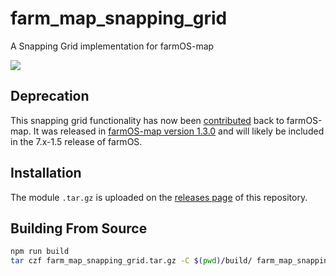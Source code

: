 # farm_map_snapping_grid

A Snapping Grid implementation for farmOS-map

![](https://user-images.githubusercontent.com/30754460/82150264-fb37f780-980c-11ea-9641-e2da8a0bbb22.gif)

## Deprecation

This snapping grid functionality has now been [contributed](https://github.com/farmOS/farmOS-map/issues/79) back to farmOS-map. It was released in [farmOS-map version 1.3.0](https://github.com/farmOS/farmOS-map/releases/tag/v1.3.0) and will likely be included in the 7.x-1.5 release of farmOS.

## Installation

The module `.tar.gz` is uploaded on the [releases page](https://github.com/symbioquine/farm_map_snapping_grid/releases) of this repository.

## Building From Source

```bash
npm run build
tar czf farm_map_snapping_grid.tar.gz -C $(pwd)/build/ farm_map_snapping_grid
```
